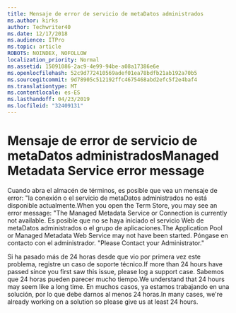 ```yaml
---
title: Mensaje de error de servicio de metaDatos administrados
ms.author: kirks
author: Techwriter40
ms.date: 12/17/2018
ms.audience: ITPro
ms.topic: article
ROBOTS: NOINDEX, NOFOLLOW
localization_priority: Normal
ms.assetid: 15091086-2ac9-4e99-94be-a08a17386e6e
ms.openlocfilehash: 52c9d772410569adef01ea78bdfb21ab192a70b5
ms.sourcegitcommit: 9d78905c512192ffc4675468abd2efc5f2e4baf4
ms.translationtype: MT
ms.contentlocale: es-ES
ms.lasthandoff: 04/23/2019
ms.locfileid: "32409131"
---
```

# <a name="managed-metadata-service-error-message"></a><span data-ttu-id="d9225-102">Mensaje de error de servicio de metaDatos administrados</span><span class="sxs-lookup"><span data-stu-id="d9225-102">Managed Metadata Service error message</span></span>

<span data-ttu-id="d9225-103">Cuando abra el almacén de términos, es posible que vea un mensaje de error: "la conexión o el servicio de metaDatos administrados no está disponible actualmente.</span><span class="sxs-lookup"><span data-stu-id="d9225-103">When you open the Term Store, you may see an error message: "The Managed Metadata Service or Connection is currently not available.</span></span> <span data-ttu-id="d9225-104">Es posible que no se haya iniciado el servicio Web de metaDatos administrados o el grupo de aplicaciones.</span><span class="sxs-lookup"><span data-stu-id="d9225-104">The Application Pool or Managed Metadata Web Service may not have been started.</span></span> <span data-ttu-id="d9225-105">Póngase en contacto con el administrador. "</span><span class="sxs-lookup"><span data-stu-id="d9225-105">Please Contact your Administrator."</span></span>
  
<span data-ttu-id="d9225-106">Si ha pasado más de 24 horas desde que vio por primera vez este problema, registre un caso de soporte técnico.</span><span class="sxs-lookup"><span data-stu-id="d9225-106">If more than 24 hours have passed since you first saw this issue, please log a support case.</span></span> <span data-ttu-id="d9225-107">Sabemos que 24 horas pueden parecer mucho tiempo.</span><span class="sxs-lookup"><span data-stu-id="d9225-107">We understand that 24 hours may seem like a long time.</span></span> <span data-ttu-id="d9225-108">En muchos casos, ya estamos trabajando en una solución, por lo que debe darnos al menos 24 horas.</span><span class="sxs-lookup"><span data-stu-id="d9225-108">In many cases, we're already working on a solution so please give us at least 24 hours.</span></span>
  

